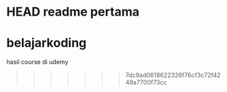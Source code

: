 HEAD
readme pertama
=======
# belajarkoding
hasil course di udemy
>>>>>>> 7dc9ad0618622326f76cf3c72f4249a7700f73cc
